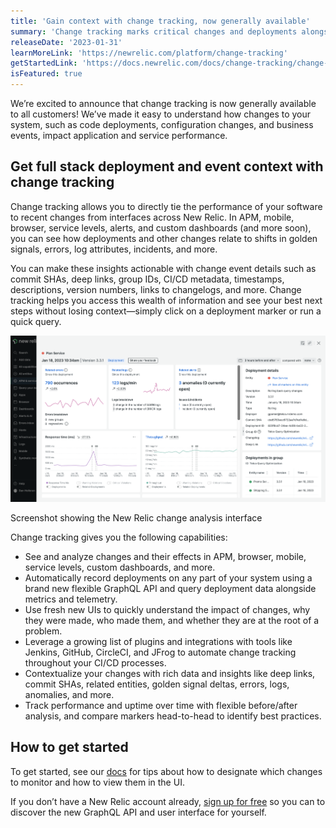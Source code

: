 ```yaml
---
title: 'Gain context with change tracking, now generally available'
summary: 'Change tracking marks critical changes and deployments alongside performance data—adding context to anomalies, issues, errors, and incidents.'
releaseDate: '2023-01-31'
learnMoreLink: 'https://newrelic.com/platform/change-tracking'
getStartedLink: 'https://docs.newrelic.com/docs/change-tracking/change-tracking-introduction/'
isFeatured: true
---
```



We’re excited to announce that change tracking is now generally available to all customers! We’ve made it easy to understand how changes to your system, such as code deployments, configuration changes, and business events, impact application and service performance.

## Get full stack deployment and event context with change tracking

Change tracking allows you to directly tie the performance of your software to recent changes from interfaces across New Relic. In APM, mobile, browser, service levels, alerts, and custom dashboards (and more soon), you can see how deployments and other changes relate to shifts in golden signals, errors, log attributes, incidents, and more.

You can make these insights actionable with change event details such as commit SHAs, deep links, group IDs, CI/CD metadata, timestamps, descriptions, version numbers, links to changelogs, and more. Change tracking helps you access this wealth of information and see your best next steps without losing context&mdash;simply click on a deployment marker or run a quick query.

![Screenshot showing the New Relic change analysis interface](./images/Change_Tracking_Analysis_Interface_Details_Page.png "Screenshot showing the New Relic change analysis interface")
<figcaption>
Screenshot showing the New Relic change analysis interface
</figcaption>

Change tracking gives you the following capabilities:

* See and analyze changes and their effects in APM, browser, mobile, service levels, custom dashboards, and more.
* Automatically record deployments on any part of your system using a brand new flexible GraphQL API and query deployment data alongside metrics and telemetry.
* Use fresh new UIs to quickly understand the impact of changes, why they were made, who made them, and whether they are at the root of a problem.
* Leverage a growing list of plugins and integrations with tools like Jenkins, GitHub, CircleCI, and JFrog to automate change tracking throughout your CI/CD processes.
* Contextualize your changes with rich data and insights like deep links, commit SHAs, related entities, golden signal deltas, errors, logs, anomalies, and more.
* Track performance and uptime over time with flexible before/after analysis, and compare markers head-to-head to identify best practices.

## How to get started

To get started, see our [docs](https://docs.newrelic.com/docs/change-tracking/change-tracking-introduction/) for tips about how to designate which changes to monitor and how to view them in the UI.

If you don’t have a New Relic account already, [sign up for free](https://newrelic.com/signup) so you can to discover the new GraphQL API and user interface for yourself.
